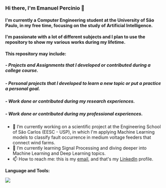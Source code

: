 ### Hi there, I'm Emanuel Percinio 👋

#### I'm currently a Computer Engineering student at the University of São Paulo, in my free time, focusing on the study of Artificial Intelligence.
#### I'm passionate with a lot of different subjects and I plan to use the repository to show my various works during my lifetime.
#### This repository may include:
##### - Projects and Assignments that I developed or contributed during a college course.
##### - Personal projects that I developed to learn a new topic or put a practice a personal goal.
##### - Work done or contributed during my research experiences.
##### - Work done or contributed during my professional experiences.

- 🔭 I’m currently working on a scientific project at the Engineering School of São Carlos (EESC - USP), in which I'm applying Machine Learning models to classify fault occurrence in medium voltage feeders that connect wind farms.
- 🌱 I’m currently learning Signal Processing and diving deeper into Machine Learning and Deep Learning topics.
- 📫 How to reach me: this is my [email](emanueloliveira@usp.br), and that's my [LinkedIn](https://www.linkedin.com/in/emanuel-de-oliveira-1abb31149/) profile.

**Language and Tools:** 

<a href="https://skillicons.dev">
    <img src="https://skillicons.dev/icons?i=py,tensorflow,c,java" />
</a>

<!--
**emanuelpg/emanuelpg** is a ✨ _special_ ✨ repository because its `README.md` (this file) appears on your GitHub profile.

Here are some ideas to get you started:

- 🔭 I’m currently working on ...
- 🌱 I’m currently learning ...
- 👯 I’m looking to collaborate on ...
- 🤔 I’m looking for help with ...
- 💬 Ask me about ...
- 📫 How to reach me: ...
- 😄 Pronouns: ...
- ⚡ Fun fact: ...
-->
